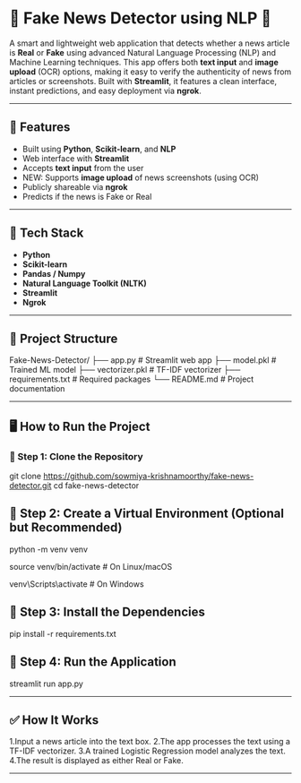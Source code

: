 
# 📰 Fake News Detector using NLP 🧠

A smart and lightweight web application that detects whether a news article is **Real** or **Fake** using advanced Natural Language Processing (NLP) and Machine Learning techniques. This app offers both **text input** and **image upload** (OCR) options, making it easy to verify the authenticity of news from articles or screenshots. Built with **Streamlit**, it features a clean interface, instant predictions, and easy deployment via **ngrok**.


---

## 📌 Features

- Built using **Python**, **Scikit-learn**, and **NLP**
- Web interface with **Streamlit**
- Accepts **text input** from the user
- NEW: Supports **image upload** of news screenshots (using OCR)
- Publicly shareable via **ngrok**
- Predicts if the news is Fake or Real

---

## 🧠 Tech Stack

- **Python**
- **Scikit-learn**
- **Pandas / Numpy**
- **Natural Language Toolkit (NLTK)**
- **Streamlit**
- **Ngrok**


---

## 📁 Project Structure

Fake-News-Detector/
├── app.py # Streamlit web app
├── model.pkl # Trained ML model
├── vectorizer.pkl # TF-IDF vectorizer
├── requirements.txt # Required packages
└── README.md # Project documentation


---

## 🖥️ How to Run the Project

### 🔧 Step 1: Clone the Repository

git clone https://github.com/sowmiya-krishnamoorthy/fake-news-detector.git
cd fake-news-detector

## 🔧 Step 2: Create a Virtual Environment (Optional but Recommended)

python -m venv venv

source venv/bin/activate       # On Linux/macOS

venv\Scripts\activate          # On Windows

## 🔧 Step 3: Install the Dependencies
pip install -r requirements.txt

## 🔧 Step 4: Run the Application
streamlit run app.py

---


## ✅ How It Works

1.Input a news article into the text box.
2.The app processes the text using a TF-IDF vectorizer.
3.A trained Logistic Regression model analyzes the text.
4.The result is displayed as either Real or Fake.


---
